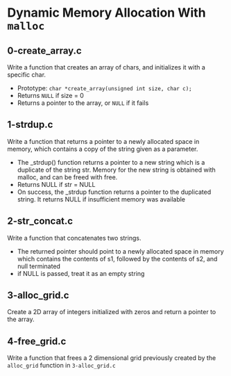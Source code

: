 # Dynamic Memory Allocation With `malloc`

## 0-create_array.c
Write a function that creates an array of chars, and initializes it with a specific char.
- Prototype: `char *create_array(unsigned int size, char c);`
- Returns `NULL` if size = 0
- Returns a pointer to the array, or `NULL` if it fails

## 1-strdup.c
Write a function that returns a pointer to a newly allocated space in memory, which contains
 a copy of the string given as a parameter.
- The _strdup() function returns a pointer to a new string which is a duplicate of the string str. Memory for the new string is obtained with malloc, and can be freed with free.
- Returns NULL if str = NULL
- On success, the _strdup function returns a pointer to the duplicated string. It returns NULL if insufficient memory was available

## 2-str_concat.c
Write a function that concatenates two strings.
- The returned pointer should point to a newly allocated space in memory which contains the contents of s1, followed by the contents of s2, and null terminated
- if NULL is passed, treat it as an empty string

## 3-alloc_grid.c
Create a 2D array of integers initialized with zeros and return a pointer to the array.

## 4-free_grid.c
Write a function that frees a 2 dimensional grid previously created by the `alloc_grid` function in `3-alloc_grid.c`
